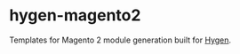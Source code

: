 # hygen-magento2

Templates for Magento 2 module generation built for [Hygen](https://www.hygen.io/).
